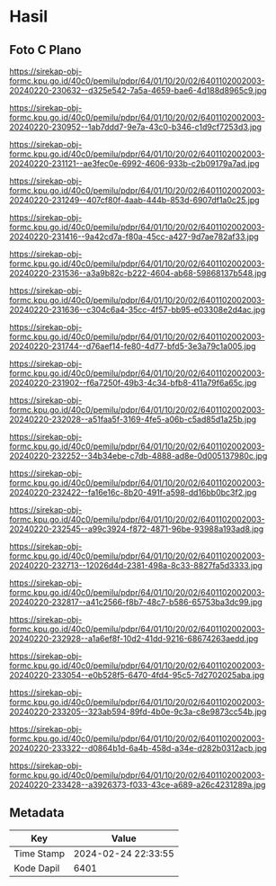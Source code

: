 # Hasil

## Foto C Plano

https://sirekap-obj-formc.kpu.go.id/40c0/pemilu/pdpr/64/01/10/20/02/6401102002003-20240220-230632--d325e542-7a5a-4659-bae6-4d188d8965c9.jpg

https://sirekap-obj-formc.kpu.go.id/40c0/pemilu/pdpr/64/01/10/20/02/6401102002003-20240220-230952--1ab7ddd7-9e7a-43c0-b346-c1d9cf7253d3.jpg

https://sirekap-obj-formc.kpu.go.id/40c0/pemilu/pdpr/64/01/10/20/02/6401102002003-20240220-231121--ae3fec0e-6992-4606-933b-c2b09179a7ad.jpg

https://sirekap-obj-formc.kpu.go.id/40c0/pemilu/pdpr/64/01/10/20/02/6401102002003-20240220-231249--407cf80f-4aab-444b-853d-6907df1a0c25.jpg

https://sirekap-obj-formc.kpu.go.id/40c0/pemilu/pdpr/64/01/10/20/02/6401102002003-20240220-231416--9a42cd7a-f80a-45cc-a427-9d7ae782af33.jpg

https://sirekap-obj-formc.kpu.go.id/40c0/pemilu/pdpr/64/01/10/20/02/6401102002003-20240220-231536--a3a9b82c-b222-4604-ab68-59868137b548.jpg

https://sirekap-obj-formc.kpu.go.id/40c0/pemilu/pdpr/64/01/10/20/02/6401102002003-20240220-231636--c304c6a4-35cc-4f57-bb95-e03308e2d4ac.jpg

https://sirekap-obj-formc.kpu.go.id/40c0/pemilu/pdpr/64/01/10/20/02/6401102002003-20240220-231744--d76aef14-fe80-4d77-bfd5-3e3a79c1a005.jpg

https://sirekap-obj-formc.kpu.go.id/40c0/pemilu/pdpr/64/01/10/20/02/6401102002003-20240220-231902--f6a7250f-49b3-4c34-bfb8-411a79f6a65c.jpg

https://sirekap-obj-formc.kpu.go.id/40c0/pemilu/pdpr/64/01/10/20/02/6401102002003-20240220-232028--a51faa5f-3169-4fe5-a06b-c5ad85d1a25b.jpg

https://sirekap-obj-formc.kpu.go.id/40c0/pemilu/pdpr/64/01/10/20/02/6401102002003-20240220-232252--34b34ebe-c7db-4888-ad8e-0d005137980c.jpg

https://sirekap-obj-formc.kpu.go.id/40c0/pemilu/pdpr/64/01/10/20/02/6401102002003-20240220-232422--fa16e16c-8b20-491f-a598-dd16bb0bc3f2.jpg

https://sirekap-obj-formc.kpu.go.id/40c0/pemilu/pdpr/64/01/10/20/02/6401102002003-20240220-232545--a99c3924-f872-4871-96be-93988a193ad8.jpg

https://sirekap-obj-formc.kpu.go.id/40c0/pemilu/pdpr/64/01/10/20/02/6401102002003-20240220-232713--12026d4d-2381-498a-8c33-8827fa5d3333.jpg

https://sirekap-obj-formc.kpu.go.id/40c0/pemilu/pdpr/64/01/10/20/02/6401102002003-20240220-232817--a41c2566-f8b7-48c7-b586-65753ba3dc99.jpg

https://sirekap-obj-formc.kpu.go.id/40c0/pemilu/pdpr/64/01/10/20/02/6401102002003-20240220-232928--a1a6ef8f-10d2-41dd-9216-68674263aedd.jpg

https://sirekap-obj-formc.kpu.go.id/40c0/pemilu/pdpr/64/01/10/20/02/6401102002003-20240220-233054--e0b528f5-6470-4fd4-95c5-7d2702025aba.jpg

https://sirekap-obj-formc.kpu.go.id/40c0/pemilu/pdpr/64/01/10/20/02/6401102002003-20240220-233205--323ab594-89fd-4b0e-9c3a-c8e9873cc54b.jpg

https://sirekap-obj-formc.kpu.go.id/40c0/pemilu/pdpr/64/01/10/20/02/6401102002003-20240220-233322--d0864b1d-6a4b-458d-a34e-d282b0312acb.jpg

https://sirekap-obj-formc.kpu.go.id/40c0/pemilu/pdpr/64/01/10/20/02/6401102002003-20240220-233428--a3926373-f033-43ce-a689-a26c4231289a.jpg


## Metadata

| Key        | Value               |
| ---------- | ------------------- |
| Time Stamp | 2024-02-24 22:33:55 |
| Kode Dapil | 6401                |



